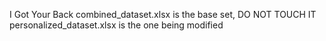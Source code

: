 I Got Your Back
combined_dataset.xlsx is the base set, DO NOT TOUCH IT
personalized_dataset.xlsx is the one being modified